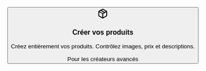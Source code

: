 <button class="group text-left bg-gray-900 dark:bg-white border border-gray-900 dark:border-white rounded-lg p-6 hover:bg-gray-800 dark:hover:bg-gray-100 transition-all duration-200"><div class="mb-4"><svg xmlns="http://www.w3.org/2000/svg" width="24" height="24" viewBox="0 0 24 24" fill="none" stroke="currentColor" stroke-width="2" stroke-linecap="round" stroke-linejoin="round" class="lucide lucide-package w-8 h-8 text-white dark:text-gray-900" aria-hidden="true"><path d="M11 21.73a2 2 0 0 0 2 0l7-4A2 2 0 0 0 21 16V8a2 2 0 0 0-1-1.73l-7-4a2 2 0 0 0-2 0l-7 4A2 2 0 0 0 3 8v8a2 2 0 0 0 1 1.73z"></path><path d="M12 22V12"></path><polyline points="3.29 7 12 12 20.71 7"></polyline><path d="m7.5 4.27 9 5.15"></path></svg></div><h3 class="text-xl font-semibold text-white dark:text-gray-900 mb-2">Créer vos produits</h3><p class="text-sm text-gray-300 dark:text-gray-600 leading-relaxed">Créez entièrement vos produits. Contrôlez images, prix et descriptions.</p><div class="mt-4 text-xs text-gray-400 dark:text-gray-600">Pour les créateurs avancés</div></button>
